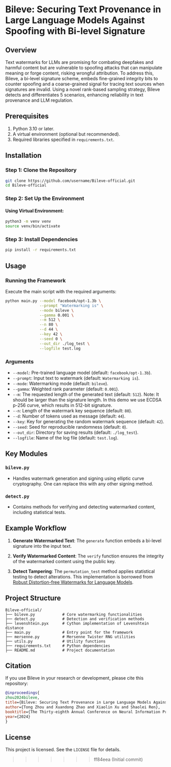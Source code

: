 # Bileve: Securing Text Provenance in Large Language Models Against Spoofing with Bi-level Signature


## Overview
Text watermarks for LLMs are promising for combating deepfakes and harmful content but are vulnerable to spoofing attacks that can manipulate meaning or forge content, risking wrongful attribution. To address this, Bileve, a bi-level signature scheme, embeds fine-grained integrity bits to counter spoofing and a coarse-grained signal for tracing text sources when signatures are invalid. Using a novel rank-based sampling strategy, Bileve detects and differentiates 5 scenarios, enhancing reliability in text provenance and LLM regulation. 


## Prerequisites
1. Python 3.10 or later.
2. A virtual environment (optional but recommended).
3. Required libraries specified in `requirements.txt`.

## Installation
### Step 1: Clone the Repository
```bash
git clone https://github.com/username/Bileve-official.git
cd Bileve-official
```

### Step 2: Set Up the Environment
#### Using Virtual Environment:
```bash
python3 -m venv venv
source venv/bin/activate
```

### Step 3: Install Dependencies
```bash
pip install -r requirements.txt
```


## Usage
### Running the Framework
Execute the main script with the required arguments:
```bash
python main.py --model facebook/opt-1.3b \
               --prompt "Watermarking is" \
               --mode bileve \
               --gamma 0.001 \
               --m 512 \
               --n 80 \
               --d 44 \
               --key 42 \
               --seed 0 \
               --out_dir ./log_test \
               --logfile test.log
```

### Arguments
- `--model`: Pre-trained language model (default: `facebook/opt-1.3b`).
- `--prompt`: Input text to watermark (default: `Watermarking is`).
- `--mode`: Watermarking mode (default: `bileve`).
- `--gamma`: Weighted rank parameter (default: `0.001`). 
- `--m`: The requested length of the generated text (default: `512`). Note: It should be larger than the signature length. In this demo we use ECDSA p-256 curve, which results in 512-bit signature. 
- `--n`: Length of the watermark key sequence (default: `80`).
- `--d`: Number of tokens used as message (default: `44`).
- `--key`: Key for generating the random watermark sequence (default: `42`).
- `--seed`: Seed for reproducible randomness (default: `0`).
- `--out_dir`: Directory for saving results (default: `./log_test`).
- `--logfile`: Name of the log file (default: `test.log`).

## Key Modules
### `bileve.py`
- Handles watermark generation and signing using elliptic curve cryptography. One can replace this with any other signing method. 

### `detect.py`
- Contains methods for verifying and detecting watermarked content, including statistical tests. 




## Example Workflow
1. **Generate Watermarked Text**:
   The `generate` function embeds a bi-level signature into the input text.

2. **Verify Watermarked Content**:
   The `verify` function ensures the integrity of the watermarked content using the public key.

3. **Detect Tampering**:
   The `permutation_test` method applies statistical testing to detect alterations. This implementation is borrowed from [Robust Distortion-free Watermarks for Language Models](https://github.com/jthickstun/watermark/tree/main). 





## Project Structure
```
Bileve-official/
├── bileve.py            # Core watermarking functionalities
├── detect.py            # Detection and verification methods
├── levenshtein.pyx      # Cython implementation of Levenshtein distance
├── main.py              # Entry point for the framework
├── mersenne.py          # Mersenne Twister RNG utilities
├── utils.py             # Utility functions
├── requirements.txt     # Python dependencies
├── README.md            # Project documentation
```

## Citation
If you use Bileve in your research or development, please cite this repository:

```bibtex
@inproceedings{
zhou2024bileve,
title={Bileve: Securing Text Provenance in Large Language Models Against Spoofing with Bi-level Signature},
author={Tong Zhou and Xuandong Zhao and Xiaolin Xu and Shaolei Ren},
booktitle={The Thirty-eighth Annual Conference on Neural Information Processing Systems},
year={2024}
}
```

## License
This project is licensed. See the `LICENSE` file for details.






>>>>>>> ff84eea (Initial commit)
